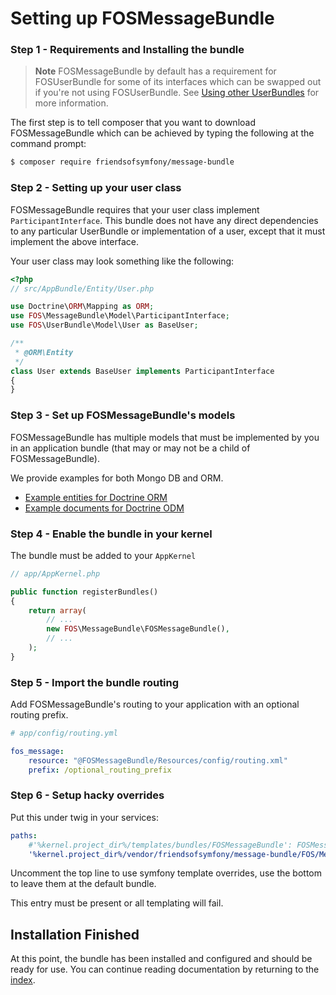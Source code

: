 Setting up FOSMessageBundle
===========================

### Step 1 - Requirements and Installing the bundle

> **Note** FOSMessageBundle by default has a requirement for FOSUserBundle for some of its
> interfaces which can be swapped out if you're not using FOSUserBundle. See
> [Using other UserBundles][] for more information.

The first step is to tell composer that you want to download FOSMessageBundle which can
be achieved by typing the following at the command prompt:

```bash
$ composer require friendsofsymfony/message-bundle
```

### Step 2 - Setting up your user class

FOSMessageBundle requires that your user class implement `ParticipantInterface`. This
bundle does not have any direct dependencies to any particular UserBundle or
implementation of a user, except that it must implement the above interface.

Your user class may look something like the following:

```php
<?php
// src/AppBundle/Entity/User.php

use Doctrine\ORM\Mapping as ORM;
use FOS\MessageBundle\Model\ParticipantInterface;
use FOS\UserBundle\Model\User as BaseUser;

/**
 * @ORM\Entity
 */
class User extends BaseUser implements ParticipantInterface
{
}
```

### Step 3 - Set up FOSMessageBundle's models

FOSMessageBundle has multiple models that must be implemented by you in an application
bundle (that may or may not be a child of FOSMessageBundle).

We provide examples for both Mongo DB and ORM.

- [Example entities for Doctrine ORM][]
- [Example documents for Doctrine ODM][]

### Step 4 - Enable the bundle in your kernel

The bundle must be added to your `AppKernel`

```php
// app/AppKernel.php

public function registerBundles()
{
    return array(
        // ...
        new FOS\MessageBundle\FOSMessageBundle(),
        // ...
    );
}
```

### Step 5 - Import the bundle routing

Add FOSMessageBundle's routing to your application with an optional routing prefix.

```yaml
# app/config/routing.yml

fos_message:
    resource: "@FOSMessageBundle/Resources/config/routing.xml"
    prefix: /optional_routing_prefix
```

### Step 6 - Setup hacky overrides

Put this under twig in your services:

```yaml
paths:
    #'%kernel.project_dir%/templates/bundles/FOSMessageBundle': FOSMessageBundle
    '%kernel.project_dir%/vendor/friendsofsymfony/message-bundle/FOS/MessageBundle/Resources/views': FOSMessageBundle
```

Uncomment the top line to use symfony template overrides, use the bottom to leave them at the default bundle.

This entry must be present or all templating will fail.

## Installation Finished

At this point, the bundle has been installed and configured and should be ready for use.
You can continue reading documentation by returning to the [index][].

[Example entities for Doctrine ORM]: 01a-orm-models.md
[Example documents for Doctrine ODM]: 01b-odm-models.md
[index]: 00-index.md
[Using other UserBundles]: 99-using-other-user-bundles.md
